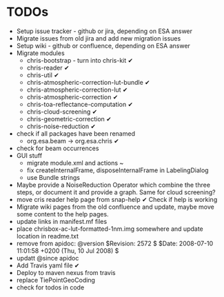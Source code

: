 # TODOs

* Setup issue tracker - github or jira, depending on ESA answer
* Migrate issues from old jira and add new migration issues
* Setup wiki - github or confluence, depending on ESA answer
* Migrate modules
  * chris-bootstrap - turn into chris-kit ✔   
  * chris-reader ✔       
  * chris-util ✔              
  * chris-atmospheric-correction-lut-bundle ✔
  * chris-atmospheric-correction-lut ✔
  * chris-atmospheric-correction ✔
  * chris-toa-reflectance-computation ✔
  * chris-cloud-screening ✔   
  * chris-geometric-correction ✔
  * chris-noise-reduction ✔   
* check if all packages have been renamed
  * org.esa.beam -> org.esa.chris ✔
* check for beam occurrences
* GUI stuff
  * migrate module.xml and actions ~ 
  * fix createInternalFrame, disposeInternalFrame in LabelingDialog
  * use Bundle strings
* Maybe provide a NoiseReduction Operator which combine the three steps, or document it 
  and provide a graph. Same for cloud screening? 
* move cris reader help page from snap-help ✔ 
    Check if help is working
* Migrate wiki pages from the old confluence and update, maybe move some content to the help pages.
* update links in manifest.mf files
* place chrisbox-ac-lut-formatted-1nm.img somewhere and update location in readme.txt
* remove from apidoc: @version $Revision: 2572 $ $Date: 2008-07-10 11:01:58 +0200 (Thu, 10 Jul 2008) $
* updatt @since apidoc
* Add Travis yaml file ✔
* Deploy to maven nexus from travis
* replace TiePointGeoCoding
* check for todos in code
